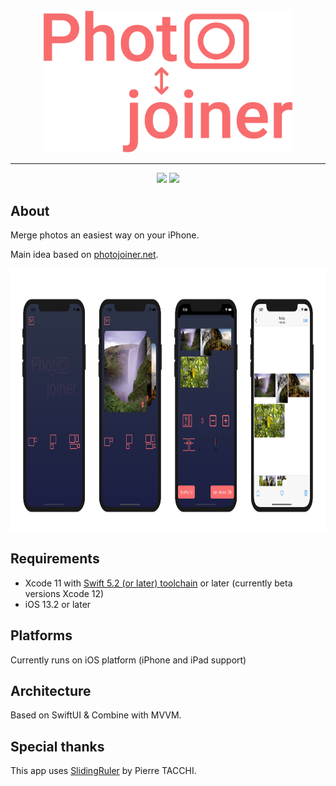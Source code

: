 <div align="center">
    <img src="https://github.com/c-villain/PhotoJoiner/blob/master/.assets/logo.png" width="400pt">
</div>

---

<div align="center">
    <img src=https://img.shields.io/badge/Swift-5.2-orange.svg>
    <img src=https://img.shields.io/badge/Platform-iOS_13.2-green.svg>
</div>

## About

Merge photos an easiest way on your iPhone.

Main idea based on [photojoiner.net](https://old.photojoiner.net).

<p align="center">
<img src="https://github.com/c-villain/PhotoJoiner/blob/master/.assets/fullscreen.jpg" alt="PhotoJoiner Screenshots" height="420">
</p>

## Requirements

- Xcode 11 with [Swift 5.2 (or later) toolchain](https://swift.org/download/#snapshots) or later (currently beta versions Xcode 12)
- iOS 13.2 or later

## Platforms

Currently runs on iOS platform (iPhone and iPad support)

## Architecture

Based on SwiftUI & Combine with MVVM. 

## Special thanks

This app uses [SlidingRuler](https://github.com/Pyroh/SlidingRuler) by Pierre TACCHI.
